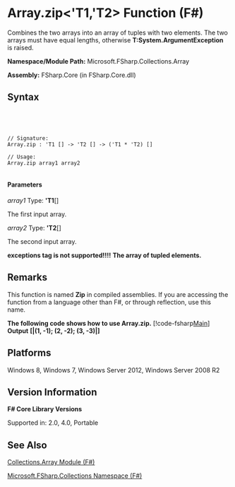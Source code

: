 # Array.zip<'T1,'T2> Function (F#)

Combines the two arrays into an array of tuples with two elements. The two arrays must have equal lengths, otherwise **T:System.ArgumentException** is raised.

**Namespace/Module Path:** Microsoft.FSharp.Collections.Array

**Assembly:** FSharp.Core (in FSharp.Core.dll)


## Syntax



```




// Signature:
Array.zip : 'T1 [] -> 'T2 [] -> ('T1 * 'T2) []

// Usage:
Array.zip array1 array2


```





#### Parameters
*array1*
Type: **'T1**[[]](http://msdn.microsoft.com/en-us/library/def20292-9aae-4596-9275-b94e594f8493)


The first input array.


*array2*
Type: **'T2**[[]](http://msdn.microsoft.com/en-us/library/def20292-9aae-4596-9275-b94e594f8493)


The second input array.



**exceptions tag is not supported!!!!**
**The array of tupled elements.**
## Remarks
This function is named **Zip** in compiled assemblies. If you are accessing the function from a language other than F#, or through reflection, use this name.

**The following code shows how to use Array.zip.**
[!code-fsharp[Main](snippets/fsarrays/snippet72.fs)]
**Output**
**[|(1, -1); (2, -2); (3, -3)|]**
## Platforms
Windows 8, Windows 7, Windows Server 2012, Windows Server 2008 R2


## Version Information
**F# Core Library Versions**

Supported in: 2.0, 4.0, Portable




## See Also
[Collections.Array Module &#40;F&#35;&#41;](Collections.Array-Module-%5BFSharp%5D.md)

[Microsoft.FSharp.Collections Namespace &#40;F&#35;&#41;](Microsoft.FSharp.Collections-Namespace-%5BFSharp%5D.md)

